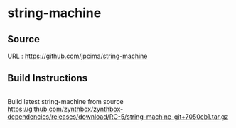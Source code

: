# string-machine

## Source
URL : https://github.com/jpcima/string-machine

## Build Instructions
```sh
```

Build latest string-machine from source https://github.com/zynthbox/zynthbox-dependencies/releases/download/RC-5/string-machine-git+7050cb1.tar.gz